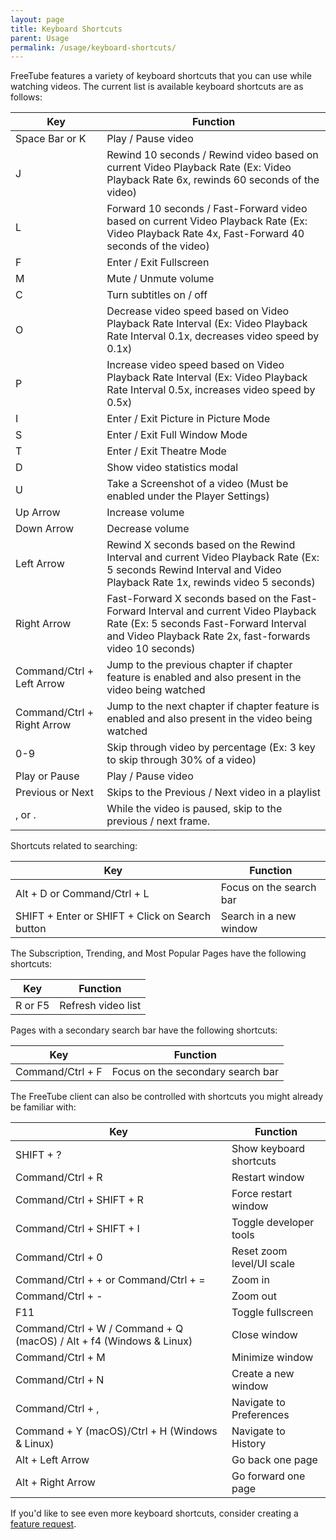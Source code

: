 ```yaml
---
layout: page
title: Keyboard Shortcuts
parent: Usage
permalink: /usage/keyboard-shortcuts/
---
```


FreeTube features a variety of keyboard shortcuts that you can use while watching videos. The current list is available keyboard shortcuts are as follows:

| Key                        | Function                                                                                                                                                                                   |
| -------------------------- | ------------------------------------------------------------------------------------------------------------------------------------------------------------------------------------------ |
| Space Bar or K             | Play / Pause video                                                                                                                                                                         |
| J                          | Rewind 10 seconds / Rewind video based on current Video Playback Rate (Ex: Video Playback Rate 6x, rewinds 60 seconds of the video)                                                        |
| L                          | Forward 10 seconds / Fast-Forward video based on current Video Playback Rate (Ex: Video Playback Rate 4x, Fast-Forward 40 seconds of the video)                                            |
| F                          | Enter / Exit Fullscreen                                                                                                                                                                    |
| M                          | Mute / Unmute volume                                                                                                                                                                       |
| C                          | Turn subtitles on / off                                                                                                                                                                    |
| O                          | Decrease video speed based on Video Playback Rate Interval (Ex: Video Playback Rate Interval 0.1x, decreases video speed by 0.1x)                                                          |
| P                          | Increase video speed based on Video Playback Rate Interval (Ex: Video Playback Rate Interval 0.5x, increases video speed by 0.5x)                                                          |
| I                          | Enter / Exit Picture in Picture Mode                                                                                                                                                       |
| S                          | Enter / Exit Full Window Mode                                                                                                                                                              |
| T                          | Enter / Exit Theatre Mode                                                                                                                                                                  |
| D                          | Show video statistics modal                                                                                                                                                                |
| U                          | Take a Screenshot of a video (Must be enabled under the Player Settings)                                                                                                                   |
| Up Arrow                   | Increase volume                                                                                                                                                                            |
| Down Arrow                 | Decrease volume                                                                                                                                                                            |
| Left Arrow                 | Rewind X seconds based on the Rewind Interval and current Video Playback Rate (Ex: 5 seconds Rewind Interval and Video Playback Rate 1x, rewinds video 5 seconds)                          |
| Right Arrow                | Fast-Forward X seconds based on the Fast-Forward Interval and current Video Playback Rate (Ex: 5 seconds Fast-Forward Interval and Video Playback Rate 2x, fast-forwards video 10 seconds) |
| Command/Ctrl + Left Arrow  | Jump to the previous chapter if chapter feature is enabled and also present in the video being watched                                                                                     |
| Command/Ctrl + Right Arrow | Jump to the next chapter if chapter feature is enabled and also present in the video being watched                                                                                         |
| 0-9                        | Skip through video by percentage (Ex: 3 key to skip through 30% of a video)                                                                                                                |
| Play or Pause              | Play / Pause video                                                                                                                                                                         |
| Previous or Next           | Skips to the Previous / Next video in a playlist                                                                                                                                           |
| , or .                     | While the video is paused, skip to the previous / next frame.                                                                                                                              |

Shortcuts related to searching:

| Key                                             | Function                |
| ----------------------------------------------- | ----------------------- |
| Alt + D or Command/Ctrl + L                     | Focus on the search bar |
| SHIFT + Enter or SHIFT + Click on Search button | Search in a new window  |

The Subscription, Trending, and Most Popular Pages have the following shortcuts:

| Key     | Function           |
| ------- | ------------------ |
| R or F5 | Refresh video list |

Pages with a secondary search bar have the following shortcuts:

| Key     | Function           |
| ------- | ------------------ |
| Command/Ctrl + F | Focus on the secondary search bar |

The FreeTube client can also be controlled with shortcuts you might already be familiar with:

| Key                                                                 | Function                               |
| ------------------------------------------------------------------- | -------------------------------------- |
| SHIFT + ?                                                           | Show keyboard shortcuts                |
| Command/Ctrl + R                                                    | Restart window                         |
| Command/Ctrl + SHIFT + R                                            | Force restart window                   |
| Command/Ctrl + SHIFT + I                                            | Toggle developer tools                 |
| Command/Ctrl + 0                                                    | Reset zoom level/UI scale              |
| Command/Ctrl + + or Command/Ctrl + =                                | Zoom in                                |
| Command/Ctrl + -                                                    | Zoom out                               |
| F11                                                                 | Toggle fullscreen                      |
| Command/Ctrl + W / Command + Q (macOS) / Alt + f4 (Windows & Linux) | Close window                           |
| Command/Ctrl + M                                                    | Minimize window                        |
| Command/Ctrl + N                                                    | Create a new window                    |
| Command/Ctrl + ,                                                    | Navigate to Preferences                |
| Command + Y (macOS)/Ctrl + H (Windows & Linux)                      | Navigate to History                    |
| Alt + Left Arrow                                                    | Go back one page                       |
| Alt + Right Arrow                                                   | Go forward one page                    |

If you'd like to see even more keyboard shortcuts, consider creating a [feature request](https://github.com/FreeTubeApp/FreeTube/issues/new?assignees=&labels=enhancement&template=feature_request.yaml&title=%5BFeature+Request%5D%3A+).
